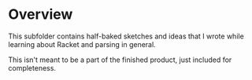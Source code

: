 # Overview

This subfolder contains half-baked sketches and ideas that I wrote while learning about Racket and parsing in general.

This isn't meant to be a part of the finished product, just included for completeness.